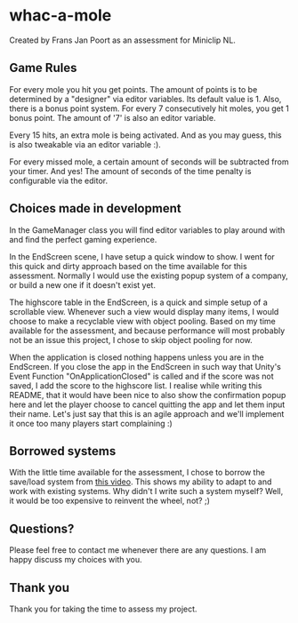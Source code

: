 # whac-a-mole
Created by Frans Jan Poort as an assessment for Miniclip NL.

## Game Rules
For every mole you hit you get points. The amount of points is to be determined by a "designer" via editor variables. Its default value is 1. Also, there is a bonus point system. For every 7 consecutively hit moles, you get 1 bonus point. The amount of '7' is also an editor variable.

Every 15 hits, an extra mole is being activated. And as you may guess, this is also tweakable via an editor variable :).

For every missed mole, a certain amount of seconds will be subtracted from your timer. And yes! The amount of seconds of the time penalty is configurable via the editor.

## Choices made in development
In the GameManager class you will find editor variables to play around with and find the perfect gaming experience.

In the EndScreen scene, I have setup a quick window to show. I went for this quick and dirty approach based on the time available for this assessment. Normally I would use the existing popup system of a company, or build a new one if it doesn't exist yet.

The highscore table in the EndScreen, is a quick and simple setup of a scrollable view. Whenever such a view would display many items, I would choose to make a recyclable view with object pooling. Based on my time available for the assessment, and because performance will most probably not be an issue this project, I chose to skip object pooling for now.

When the application is closed nothing happens unless you are in the EndScreen. If you close the app in the EndScreen in such way that Unity's Event Function "OnApplicationClosed" is called and if the score was not saved, I add the score to the highscore list. I realise while writing this README, that it would have been nice to also show the confirmation popup here and let the player choose to cancel quitting the app and let them input their name. Let's just say that this is an agile approach and we'll implement it once too many players start complaining :)

## Borrowed systems
With the little time available for the assessment, I chose to borrow the save/load system from [this video](https://www.youtube.com/watch?v=aUi9aijvpgs). This shows my ability to adapt to and work with existing systems. Why didn't I write such a system myself? Well, it would be too expensive to reinvent the wheel, not? ;)

## Questions?
Please feel free to contact me whenever there are any questions. I am happy discuss my choices with you.

## Thank you
Thank you for taking the time to assess my project.